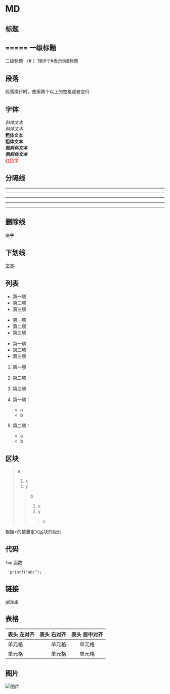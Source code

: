 # MD

## 标题

=====
一级标题
------  
二级标题
（# ）1到6个#表示6级标题


## 段落

段落换行时，使用两个以上的空格或者空行

## 字体

*斜体文本*  
_斜体文本_  
**粗体文本**  
__粗体文本__  
***粗斜体文本***  
___粗斜体文本___  
<font color="#FF0000">红色字</font>

## 分隔线

***
* * *
*****
- - -
----------

## 删除线

 ~~文字~~

## 下划线

<u>文本</u>

## 列表

* 第一项
* 第二项
* 第三项

+ 第一项
+ 第二项
+ 第三项

- 第一项
- 第二项
- 第三项

1. 第一项
2. 第二项
3. 第三项

1. 第一项：
    - a
    - b
2. 第二项：
    - a
    - b

## 区块

> a
> 1. x
> 2. y
> > b
> >1. x
> >2. y
> > > c

根据>的数量定义区块的级别

## 代码

`fun` 函数

```
  printf("abc");
```

## 链接

[github](https://github.com)

## 表格

| 表头 左对齐 | 表头  右对齐 | 表头  居中对齐 |
| :-         | -:          | :-:           |
| 单元格      | 单元格      | 单元格         |
| 单元格      | 单元格      | 单元格         |

## 图片

![图片](https://github.githubassets.com/images/modules/site/iso-ui.jpg)

